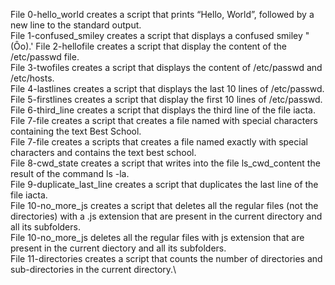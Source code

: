 File 0-hello_world creates a script that prints “Hello, World”, followed by a new line to the standard output.\
File 1-confused_smiley creates a script that displays a confused smiley "(Ôo).'
File 2-hellofile creates a script that display the content of the /etc/passwd file.\
File 3-twofiles creates a script that displays the content of /etc/passwd and /etc/hosts.\
File 4-lastlines creates a script that displays the last 10 lines of /etc/passwd.\
File 5-firstlines creates a script that display the first 10 lines of /etc/passwd.\
File 6-third_line creates a script that displays the third line of the file iacta.\
File 7-file creates a script that creates a file named with special characters containing the text Best School.\
File 7-file creates a scripts that creates a file named exactly with special characters and contains the text best school.\
File 8-cwd_state creates a script that writes into the file ls_cwd_content the result of the command ls -la.\
File 9-duplicate_last_line creates a script that duplicates the last line of the file iacta.\
File 10-no_more_js creates a script that deletes all the regular files (not the directories) with a .js extension that are present in the current directory and all its subfolders.\
File 10-no_more_js deletes all the regular files with js extension that are present in the current diectory and all its subfolders.\
File 11-directories creates a script that counts the number of directories and sub-directories in the current directory.\
